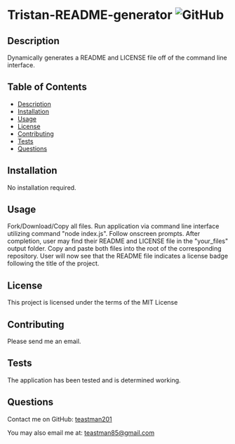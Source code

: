 # Tristan-README-generator ![GitHub](https://img.shields.io/github/license/teastman201/tristan-README-generator?style=for-the-badge)
  
## Description
Dynamically generates a README and LICENSE file off of the command line interface.        
  
## Table of Contents
* [Description](#description)
* [Installation](#installation)
* [Usage](#usage)
* [License](#license)
* [Contributing](#contributing)
* [Tests](#tests)
* [Questions](#questions)       
  
## Installation
No installation required.
  
## Usage
Fork/Download/Copy all files. Run application via command line interface utilizing command "node index.js". Follow onscreen prompts. After completion, user may find their README and LICENSE file in the "your_files" output folder. Copy and paste both files into the root of the corresponding repository. User will now see that the README file indicates a license badge following the title of the project.
  
## License
This project is licensed under the terms of the MIT License
  
## Contributing
Please send me an email.        
  
## Tests
The application has been tested and is determined working.
  
## Questions
Contact me on GitHub:
[teastman201](https://github.com/teastman201)
  
You may also email me at:
teastman85@gmail.com